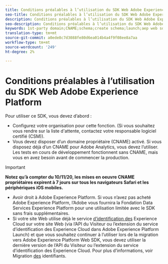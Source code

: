 ```yaml
---
title: Conditions préalables à l’utilisation du SDK Web Adobe Experience Platform
seo-title: Conditions préalables à l’utilisation du SDK Web Adobe Experience Platform
description: Conditions préalables à l’utilisation du SDK Web Adobe Experience Platform
seo-description: Conditions préalables à l’utilisation du SDK Web Adobe Experience Platform
keywords: 1st-party domain;CNAME;schema;create schema;launch;aep web sdk extension;extension;configuration id;configuration tool;data element;create data element;XDM Object;sendEvent;send Event;
translation-type: tm+mt
source-git-commit: a0ede8c7d3088fe80d6ea014b4a4f9f08ee8a7aa
workflow-type: tm+mt
source-wordcount: '249'
ht-degree: 2%

---
```



# Conditions préalables à l’utilisation du SDK Web Adobe Experience Platform

Pour utiliser ce SDK, vous devez d’abord :

- Configurez votre organisation pour cette fonction. (Si vous souhaitez vous rendre sur la liste d&#39;attente, contactez votre responsable logiciel certifié (CSM)).
- Vous devez disposer d’un domaine propriétaire (CNAME) activé. Si vous disposez déjà d’un CNAME pour Adobe Analytics, vous devez l’utiliser. Les tests en cours de développement fonctionnent sans CNAME, mais vous en avez besoin avant de commencer la production.

>[!IMPORTANT]
>
>**Notez qu’à compter du 10/11/20, les mises en oeuvre CNAME propriétaires expirent à 7 jours sur tous les navigateurs Safari et les périphériques iOS mobiles.**

- Avoir droit à Adobe Experience Platform. Si vous n’avez pas acheté Adobe Experience Platform, l’Adobe vous fournira la Fondation Data Services Experience Platform pour une utilisation limitée avec le SDK sans frais supplémentaires.
- Si votre site Web utilise déjà le service [d’identification des](https://experienceleague.adobe.com/docs/experience-platform/edge/identity/overview.html) Experience Cloud sur votre site Web (via l’API du Visiteur ou l’extension du service d’identification des Experience Cloud dans Adobe Experience Platform Launch) et que vous souhaitez continuer à l’utiliser lors de la migration vers Adobe Experience Platform Web SDK, vous devez utiliser la dernière version de l’API du Visiteur ou l’extension du service d’identification des Experience Cloud. Pour plus d’informations, voir Migration [des](https://experienceleague.adobe.com/docs/experience-platform/edge/identity/overview.html?lang=en#identity) identifiants.
